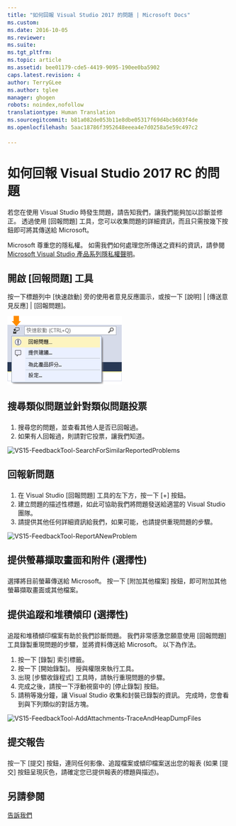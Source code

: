 ```yaml
---
title: "如何回報 Visual Studio 2017 的問題 | Microsoft Docs"
ms.custom: 
ms.date: 2016-10-05
ms.reviewer: 
ms.suite: 
ms.tgt_pltfrm: 
ms.topic: article
ms.assetid: bee01179-cde5-4419-9095-190ee0ba5902
caps.latest.revision: 4
author: TerryGLee
ms.author: tglee
manager: ghogen
robots: noindex,nofollow
translationtype: Human Translation
ms.sourcegitcommit: b81a082de053b11e8dbe05317f69d4bcb603f4de
ms.openlocfilehash: 5aac18786f3952648eeea4e7d0258a5e59c497c2

---
```

# <a name="how-to-report-a-problem-with-visual-studio-2017-rc"></a>如何回報 Visual Studio 2017 RC 的問題
若您在使用 Visual Studio 時發生問題，請告知我們，讓我們能夠加以診斷並修正。  透過使用 [回報問題] 工具，您可以收集問題的詳細資訊，而且只需按幾下按鈕即可將其傳送給 Microsoft。  

 Microsoft 尊重您的隱私權。 如需我們如何處理您所傳送之資料的資訊，請參閱 [Microsoft Visual Studio 產品系列隱私權聲明](https://www.visualstudio.com/en-us/dn948229)。  

## <a name="open-the-report-a-problem-tool"></a>開啟 [回報問題] 工具  
 按一下標題列中 [快速啟動] 旁的使用者意見反應圖示，或按一下 [說明] &#124; [傳送意見反應] &#124; [回報問題]。  

 ![[回報問題] 功能表項目](../ide/media/report-a-problem-menu-item.png "[回報問題] 功能表項目")  

## <a name="search-and-vote-for-similar-problems"></a>搜尋類似問題並針對類似問題投票  
###  <a name="search_and_vote"></a>  

1.  搜尋您的問題，並查看其他人是否已回報過。
2.  如果有人回報過，則請對它投票，讓我們知道。  

  ![VS15-FeedbackTool-SearchForSimilarReportedProblems](../ide/media/feedbacktool-searchforsimilarreportedproblems.png "搜尋類似問題並針對類似問題投票")


## <a name="report-a-new-problem"></a>回報新問題
###  <a name="report_new_problem"></a>
1.  在 Visual Studio [回報問題] 工具的左下方，按一下 [+] 按鈕。  
2.  建立問題的描述性標題，如此可協助我們將問題發送給適當的 Visual Studio 團隊。  
3.  請提供其他任何詳細資訊給我們，如果可能，也請提供重現問題的步驟。  

  ![VS15-FeedbackTool-ReportANewProblem](../ide/media/feedbacktool-reportanewproblem.jpg "回報新問題")

## <a name="provide-a-screenshot-and-attachments-optional"></a>提供螢幕擷取畫面和附件 (選擇性)
###  <a name="provide_screenshots"></a>
 選擇將目前螢幕傳送給 Microsoft。 按一下 [附加其他檔案] 按鈕，即可附加其他螢幕擷取畫面或其他檔案。  

## <a name="provide-a-trace-and-heap-dump-optional"></a>提供追蹤和堆積傾印 (選擇性)  
###  <a name="provide_a_trace_and_heap_dump"></a>  

追蹤和堆積傾印檔案有助於我們診斷問題。   我們非常感激您願意使用 [回報問題] 工具錄製重現問題的步驟，並將資料傳送給 Microsoft。  以下為作法。

1.  按一下 [錄製] 索引標籤。
2.  按一下 [開始錄製]。 授與權限來執行工具。
3.  出現 [步驟收錄程式] 工具時，請執行重現問題的步驟。
4.  完成之後，請按一下浮動視窗中的 [停止錄製] 按鈕。
5.  請稍等幾分鐘，讓 Visual Studio 收集和封裝已錄製的資訊。  完成時，您會看到與下列類似的對話方塊。   

  ![VS15-FeedbackTool-AddAttachments-TraceAndHeapDumpFiles](../ide/media/feedbacktool-addattachments-traceandheapdumpfiles.jpg "提供追蹤和堆積傾印檔案")


## <a name="submit-the-report"></a>提交報告  
###  <a name="submit_the_report"></a>  
 按一下 [提交] 按鈕，連同任何影像、追蹤檔案或傾印檔案送出您的報表 (如果 [提交] 按鈕呈現灰色，請確定您已提供報表的標題與描述)。  

## <a name="see-also"></a>另請參閱  
 [告訴我們](../ide/talk-to-us.md)



<!--HONumber=Feb17_HO4-->


